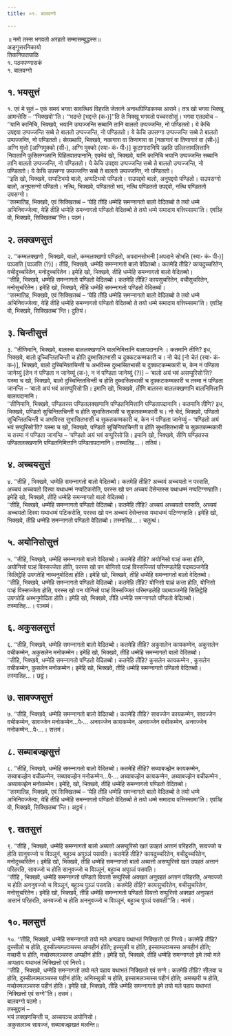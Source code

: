 ```yaml
---
title: ०१. बालवग्गो

---
```

॥ नमो तस्स भगवतो अरहतो सम्मासम्बुद्धस्स॥  
अङ्गुत्तरनिकायो  
तिकनिपातपाळि  
१. पठमपण्णासकं  
१. बालवग्गो  


## १. भयसुत्तं

१. एवं मे सुतं – एकं समयं भगवा सावत्थियं विहरति जेतवने अनाथपिण्डिकस्स आरामे। तत्र खो भगवा भिक्खू आमन्तेसि – ‘‘भिक्खवो’’ति। ‘‘भदन्ते [भद्दन्ते (क॰)]’’ति ते भिक्खू भगवतो पच्‍चस्सोसुं। भगवा एतदवोच –  
‘‘यानि कानिचि, भिक्खवे, भयानि उप्पज्‍जन्ति सब्बानि तानि बालतो उप्पज्‍जन्ति, नो पण्डिततो। ये केचि उपद्दवा उप्पज्‍जन्ति सब्बे ते बालतो उप्पज्‍जन्ति, नो पण्डिततो। ये केचि उपसग्गा उप्पज्‍जन्ति सब्बे ते बालतो उप्पज्‍जन्ति, नो पण्डिततो। सेय्यथापि, भिक्खवे, नळागारा वा तिणागारा वा [नळागारं वा तिणागारं वा (सी॰)] अग्गि मुत्तो [अग्गिमुक्‍को (सी॰), अग्गि मुक्‍को (स्या॰ कं॰ पी॰)] कूटागारानिपि डहति उल्‍लित्तावलित्तानि निवातानि फुसितग्गळानि पिहितवातपानानि; एवमेवं खो, भिक्खवे, यानि कानिचि भयानि उप्पज्‍जन्ति सब्बानि तानि बालतो उप्पज्‍जन्ति, नो पण्डिततो। ये केचि उपद्दवा उप्पज्‍जन्ति सब्बे ते बालतो उप्पज्‍जन्ति, नो पण्डिततो। ये केचि उपसग्गा उप्पज्‍जन्ति सब्बे ते बालतो उप्पज्‍जन्ति, नो पण्डिततो।  
‘‘इति खो, भिक्खवे, सप्पटिभयो बालो, अप्पटिभयो पण्डितो। सउपद्दवो बालो, अनुपद्दवो पण्डितो। सउपसग्गो बालो, अनुपसग्गो पण्डितो। नत्थि, भिक्खवे, पण्डिततो भयं, नत्थि पण्डिततो उपद्दवो, नत्थि पण्डिततो उपसग्गो।  
‘‘तस्मातिह, भिक्खवे, एवं सिक्खितब्बं – ‘येहि तीहि धम्मेहि समन्‍नागतो बालो वेदितब्बो ते तयो धम्मे अभिनिवज्‍जेत्वा, येहि तीहि धम्मेहि समन्‍नागतो पण्डितो वेदितब्बो ते तयो धम्मे समादाय वत्तिस्सामा’ति। एवञ्हि वो, भिक्खवे, सिक्खितब्ब’’न्ति। पठमं।  


## २. लक्खणसुत्तं

२. ‘‘कम्मलक्खणो , भिक्खवे, बालो, कम्मलक्खणो पण्डितो, अपदानसोभनी [अपदाने सोभति (स्या॰ कं॰ पी॰)] पञ्‍ञाति [पञ्‍ञत्ति (?)]। तीहि, भिक्खवे, धम्मेहि समन्‍नागतो बालो वेदितब्बो। कतमेहि तीहि? कायदुच्‍चरितेन, वचीदुच्‍चरितेन, मनोदुच्‍चरितेन। इमेहि खो, भिक्खवे, तीहि धम्मेहि समन्‍नागतो बालो वेदितब्बो।  
‘‘तीहि, भिक्खवे, धम्मेहि समन्‍नागतो पण्डितो वेदितब्बो। कतमेहि तीहि? कायसुचरितेन, वचीसुचरितेन, मनोसुचरितेन। इमेहि खो, भिक्खवे, तीहि धम्मेहि समन्‍नागतो पण्डितो वेदितब्बो।  
‘‘तस्मातिह, भिक्खवे, एवं सिक्खितब्बं – ‘येहि तीहि धम्मेहि समन्‍नागतो बालो वेदितब्बो ते तयो धम्मे अभिनिवज्‍जेत्वा, येहि तीहि धम्मेहि समन्‍नागतो पण्डितो वेदितब्बो ते तयो धम्मे समादाय वत्तिस्सामा’ति। एवञ्हि वो, भिक्खवे, सिक्खितब्ब’’न्ति। दुतियं।  


## ३. चिन्तीसुत्तं

३. ‘‘तीणिमानि, भिक्खवे, बालस्स बाललक्खणानि बालनिमित्तानि बालापदानानि । कतमानि तीणि? इध, भिक्खवे, बालो दुच्‍चिन्तितचिन्ती च होति दुब्भासितभासी च दुक्‍कटकम्मकारी च। नो चेदं [नो चेतं (स्या॰ कं॰ क॰)], भिक्खवे, बालो दुच्‍चिन्तितचिन्ती च अभविस्स दुब्भासितभासी च दुक्‍कटकम्मकारी च, केन नं पण्डिता जानेय्युं [तेन नं पण्डिता न जानेय्युं (क॰), न नं पण्डिता जानेय्युं (?)] – ‘बालो अयं भवं असप्पुरिसो’ति? यस्मा च खो, भिक्खवे, बालो दुच्‍चिन्तितचिन्ती च होति दुब्भासितभासी च दुक्‍कटकम्मकारी च तस्मा नं पण्डिता जानन्ति – ‘बालो अयं भवं असप्पुरिसो’ति। इमानि खो, भिक्खवे, तीणि बालस्स बाललक्खणानि बालनिमित्तानि बालापदानानि।  
‘‘तीणिमानि, भिक्खवे, पण्डितस्स पण्डितलक्खणानि पण्डितनिमित्तानि पण्डितापदानानि। कतमानि तीणि? इध, भिक्खवे, पण्डितो सुचिन्तितचिन्ती च होति सुभासितभासी च सुकतकम्मकारी च। नो चेदं, भिक्खवे, पण्डितो सुचिन्तितचिन्ती च अभविस्स सुभासितभासी च सुकतकम्मकारी च, केन नं पण्डिता जानेय्युं – ‘पण्डितो अयं भवं सप्पुरिसो’ति? यस्मा च खो, भिक्खवे, पण्डितो सुचिन्तितचिन्ती च होति सुभासितभासी च सुकतकम्मकारी च तस्मा नं पण्डिता जानन्ति – ‘पण्डितो अयं भवं सप्पुरिसो’ति। इमानि खो, भिक्खवे, तीणि पण्डितस्स पण्डितलक्खणानि पण्डितनिमित्तानि पण्डितापदानानि। तस्मातिह…। ततियं।  


## ४. अच्‍चयसुत्तं

४. ‘‘तीहि , भिक्खवे, धम्मेहि समन्‍नागतो बालो वेदितब्बो। कतमेहि तीहि? अच्‍चयं अच्‍चयतो न पस्सति, अच्‍चयं अच्‍चयतो दिस्वा यथाधम्मं नप्पटिकरोति, परस्स खो पन अच्‍चयं देसेन्तस्स यथाधम्मं नप्पटिग्गण्हाति। इमेहि खो, भिक्खवे, तीहि धम्मेहि समन्‍नागतो बालो वेदितब्बो।  
‘‘तीहि, भिक्खवे, धम्मेहि समन्‍नागतो पण्डितो वेदितब्बो। कतमेहि तीहि? अच्‍चयं अच्‍चयतो पस्सति, अच्‍चयं अच्‍चयतो दिस्वा यथाधम्मं पटिकरोति, परस्स खो पन अच्‍चयं देसेन्तस्स यथाधम्मं पटिग्गण्हाति। इमेहि खो, भिक्खवे, तीहि धम्मेहि समन्‍नागतो पण्डितो वेदितब्बो। तस्मातिह…। चतुत्थं।  


## ५. अयोनिसोसुत्तं

५. ‘‘तीहि, भिक्खवे, धम्मेहि समन्‍नागतो बालो वेदितब्बो। कतमेहि तीहि? अयोनिसो पञ्हं कत्ता होति, अयोनिसो पञ्हं विस्सज्‍जेता होति, परस्स खो पन योनिसो पञ्हं विस्सज्‍जितं परिमण्डलेहि पदब्यञ्‍जनेहि सिलिट्ठेहि उपगतेहि नाब्भनुमोदिता होति। इमेहि खो, भिक्खवे, तीहि धम्मेहि समन्‍नागतो बालो वेदितब्बो।  
‘‘तीहि, भिक्खवे, धम्मेहि समन्‍नागतो पण्डितो वेदितब्बो। कतमेहि तीहि? योनिसो पञ्हं कत्ता होति, योनिसो पञ्हं विस्सज्‍जेता होति, परस्स खो पन योनिसो पञ्हं विस्सज्‍जितं परिमण्डलेहि पदब्यञ्‍जनेहि सिलिट्ठेहि उपगतेहि अब्भनुमोदिता होति। इमेहि खो, भिक्खवे, तीहि धम्मेहि समन्‍नागतो पण्डितो वेदितब्बो। तस्मातिह…। पञ्‍चमं।  


## ६. अकुसलसुत्तं

६. ‘‘तीहि, भिक्खवे, धम्मेहि समन्‍नागतो बालो वेदितब्बो। कतमेहि तीहि? अकुसलेन कायकम्मेन, अकुसलेन वचीकम्मेन, अकुसलेन मनोकम्मेन। इमेहि खो, भिक्खवे, तीहि धम्मेहि समन्‍नागतो बालो वेदितब्बो।  
‘‘तीहि, भिक्खवे, धम्मेहि समन्‍नागतो पण्डितो वेदितब्बो। कतमेहि तीहि? कुसलेन कायकम्मेन , कुसलेन वचीकम्मेन, कुसलेन मनोकम्मेन। इमेहि खो, भिक्खवे, तीहि धम्मेहि समन्‍नागतो पण्डितो वेदितब्बो। तस्मातिह…। छट्ठं।  


## ७. सावज्‍जसुत्तं

७. ‘‘तीहि, भिक्खवे, धम्मेहि समन्‍नागतो बालो वेदितब्बो। कतमेहि तीहि? सावज्‍जेन कायकम्मेन, सावज्‍जेन वचीकम्मेन, सावज्‍जेन मनोकम्मेन…पे॰… अनवज्‍जेन कायकम्मेन, अनवज्‍जेन वचीकम्मेन, अनवज्‍जेन मनोकम्मेन…पे॰…। सत्तमं।  


## ८. सब्याबज्झसुत्तं

८. ‘‘तीहि, भिक्खवे, धम्मेहि समन्‍नागतो बालो वेदितब्बो। कतमेहि तीहि? सब्याबज्झेन कायकम्मेन, सब्याबज्झेन वचीकम्मेन, सब्याबज्झेन मनोकम्मेन…पे॰… अब्याबज्झेन कायकम्मेन, अब्याबज्झेन वचीकम्मेन , अब्याबज्झेन मनोकम्मेन। इमेहि, खो, भिक्खवे, तीहि धम्मेहि समन्‍नागतो पण्डितो वेदितब्बो।  
‘‘तस्मातिह, भिक्खवे, एवं सिक्खितब्बं – ‘येहि तीहि धम्मेहि समन्‍नागतो बालो वेदितब्बो ते तयो धम्मे अभिनिवज्‍जेत्वा, येहि तीहि धम्मेहि समन्‍नागतो पण्डितो वेदितब्बो ते तयो धम्मे समादाय वत्तिस्सामा’ति। एवञ्हि वो, भिक्खवे, सिक्खितब्ब’’न्ति। अट्ठमं।  


## ९. खतसुत्तं

९. ‘‘तीहि , भिक्खवे, धम्मेहि समन्‍नागतो बालो अब्यत्तो असप्पुरिसो खतं उपहतं अत्तानं परिहरति, सावज्‍जो च होति सानुवज्‍जो च विञ्‍ञूनं, बहुञ्‍च अपुञ्‍ञं पसवति। कतमेहि तीहि? कायदुच्‍चरितेन, वचीदुच्‍चरितेन, मनोदुच्‍चरितेन। इमेहि खो, भिक्खवे, तीहि धम्मेहि समन्‍नागतो बालो अब्यत्तो असप्पुरिसो खतं उपहतं अत्तानं परिहरति, सावज्‍जो च होति सानुवज्‍जो च विञ्‍ञूनं, बहुञ्‍च अपुञ्‍ञं पसवति।  
‘‘तीहि , भिक्खवे, धम्मेहि समन्‍नागतो पण्डितो वियत्तो सप्पुरिसो अक्खतं अनुपहतं अत्तानं परिहरति, अनवज्‍जो च होति अननुवज्‍जो च विञ्‍ञूनं, बहुञ्‍च पुञ्‍ञं पसवति। कतमेहि तीहि? कायसुचरितेन, वचीसुचरितेन, मनोसुचरितेन। इमेहि खो, भिक्खवे, तीहि धम्मेहि समन्‍नागतो पण्डितो वियत्तो सप्पुरिसो अक्खतं अनुपहतं अत्तानं परिहरति, अनवज्‍जो च होति अननुवज्‍जो च विञ्‍ञूनं, बहुञ्‍च पुञ्‍ञं पसवती’’ति। नवमं।  


## १०. मलसुत्तं

१०. ‘‘तीहि, भिक्खवे, धम्मेहि समन्‍नागतो तयो मले अप्पहाय यथाभतं निक्खित्तो एवं निरये। कतमेहि तीहि? दुस्सीलो च होति, दुस्सील्यमलञ्‍चस्स अप्पहीनं होति; इस्सुकी च होति, इस्सामलञ्‍चस्स अप्पहीनं होति; मच्छरी च होति, मच्छेरमलञ्‍चस्स अप्पहीनं होति। इमेहि खो, भिक्खवे, तीहि धम्मेहि समन्‍नागतो इमे तयो मले अप्पहाय यथाभतं निक्खित्तो एवं निरये।  
‘‘तीहि , भिक्खवे, धम्मेहि समन्‍नागतो तयो मले पहाय यथाभतं निक्खित्तो एवं सग्गे। कतमेहि तीहि? सीलवा च होति, दुस्सील्यमलञ्‍चस्स पहीनं होति; अनिस्सुकी च होति, इस्सामलञ्‍चस्स पहीनं होति; अमच्छरी च होति, मच्छेरमलञ्‍चस्स पहीनं होति। इमेहि खो, भिक्खवे, तीहि धम्मेहि समन्‍नागतो इमे तयो मले पहाय यथाभतं निक्खित्तो एवं सग्गे’’ति। दसमं।  
बालवग्गो पठमो।  
तस्सुद्दानं –  
भयं लक्खणचिन्ती च, अच्‍चयञ्‍च अयोनिसो।  
अकुसलञ्‍च सावज्‍जं, सब्याबज्झखतं मलन्ति॥  
